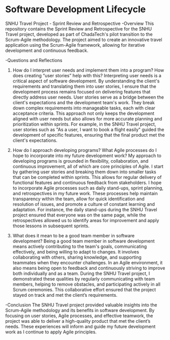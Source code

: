 # Software Development Lifecycle

SNHU Travel Project - Sprint Review and Retrospective
-Overview
This repository contains the Sprint Review and Retrospective for the SNHU Travel project, developed as part of ChadaTech's pilot transition to the Scrum-Agile methodology. The project aimed to create an innovative travel application using the Scrum-Agile framework, allowing for iterative development and continuous feedback.

-Questions and Reflections
1. How do I interpret user needs and implement them into a program? How does creating “user stories” help with this?
Interpreting user needs is a critical aspect of software development. By understanding the client's requirements and translating them into user stories, I ensure that the development process remains focused on delivering features that directly address user needs. User stories serve as a bridge between the client's expectations and the development team's work. They break down complex requirements into manageable tasks, each with clear acceptance criteria. This approach not only keeps the development aligned with user needs but also allows for more accurate planning and prioritization within sprints. For example, in the SNHU Travel project, user stories such as "As a user, I want to book a flight easily" guided the development of specific features, ensuring that the final product met the client's expectations.

2. How do I approach developing programs? What Agile processes do I hope to incorporate into my future development work?
My approach to developing programs is grounded in flexibility, collaboration, and continuous improvement, all of which are core principles of Agile. I start by gathering user stories and breaking them down into smaller tasks that can be completed within sprints. This allows for regular delivery of functional features and continuous feedback from stakeholders. I hope to incorporate Agile processes such as daily stand-ups, sprint planning, and retrospectives in my future work. These processes help maintain transparency within the team, allow for quick identification and resolution of issues, and promote a culture of constant learning and adaptation. For instance, the daily stand-ups during the SNHU Travel project ensured that everyone was on the same page, while the retrospectives allowed us to identify areas for improvement and apply those lessons in subsequent sprints.

3. What does it mean to be a good team member in software development?
Being a good team member in software development means actively contributing to the team's goals, communicating effectively, and being willing to adapt to changes. It involves collaborating with others, sharing knowledge, and supporting teammates when they encounter challenges. In an Agile environment, it also means being open to feedback and continuously striving to improve both individually and as a team. During the SNHU Travel project, I demonstrated these qualities by regularly communicating with team members, helping to remove obstacles, and participating actively in all Scrum ceremonies. This collaborative effort ensured that the project stayed on track and met the client’s requirements.

-Conclusion
The SNHU Travel project provided valuable insights into the Scrum-Agile methodology and its benefits in software development. By focusing on user stories, Agile processes, and effective teamwork, the project was able to deliver a high-quality product that met the client’s needs. These experiences will inform and guide my future development work as I continue to apply Agile principles.
